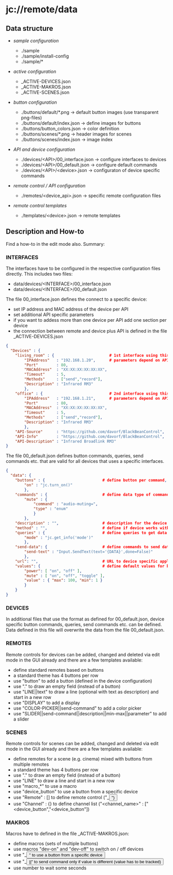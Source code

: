 # jc://remote/data


## Data structure

* _sample configuration_
  - ./sample
  - ./sample/install-config
  - ./sample/*

* _active configuration_
  - \_ACTIVE-DEVICES.json
  - \_ACTIVE-MAKROS.json
  - \_ACTIVE-SCENES.json

* _button configuration_
  - ./buttons/default/*.png                  -> default button images (use transparent png-files)
  - ./buttons/default/index.json             -> define images for buttons
  - ./buttons/button_colors.json             -> color definition
  - ./buttons/scenes/*.png                   -> header images for scenes
  - ./buttons/scenes/index.json              -> image index

* _API and device configuration_
  - ./devices/&lt;API&gt;/00_interface.json        -> configure interfaces to devices
  - ./devices/&lt;API&gt;/00_default.json          -> configure default commands
  - ./devices/&lt;API&gt;/&lt;device&gt;.json            -> configuraton of device specific commands

* _remote control / API configuration_
  - ./remotes/&lt;device_api&gt;.json             -> specific remote configuration files

* _remote control templates_
  - ./templates/&lt;device&gt;.json               -> remote templates


## Description and How-to

Find a how-to in the edit mode also. Summary:


### INTERFACES

The interfaces have to be configured in the respective configuration files directly. This includes two files:

* data/devices/&lt;INTERFACE&gt;/00_interface.json
* data/devices/&lt;INTERFACE&gt;/00_default.json

The file 00_interface.json defines the connect to a specific device:

* set IP address and MAC address of the device per API
* set additional API specific parameters
* if you want to addess more than one device per API add one section per device
* the connection between remote and device plus API is defined in the file \_ACTIVE-DEVICES.json

```json
{
  "Devices" : {
    "living_room" : {                        # 1st interface using this API 
        "IPAddress"   : "192.168.1.20",      # parameters depend on API
        "Port"        : 80,
        "MACAddress"  : "XX:XX:XX:XX:XX:XX",
        "Timeout"     : 5,
        "Methods"     : ["send","record"],
        "Description" : "Infrared RM3"
        },
    "office" : {                             # 2nd interface using this API
        "IPAddress"   : "192.168.1.21",      # parameters depend on API
        "Port"        : 80,
        "MACAddress"  : "XX:XX:XX:XX:XX:XX",
        "Timeout"     : 5,
        "Methods"     : ["send","record"],
        "Description" : "Infrared RM3"
        },
    "API-Source"      : "https://github.com/davorf/BlackBeanControl",
    "API-Info"        : "https://github.com/davorf/BlackBeanControl",
    "API-Description" : "Infrared Broadlink RM3"
}
```

The file 00_default.json defines button commands, queries, send commands etc. that are valid for all devices that uses a specific interfaces.

```json
{
  "data": {
    "buttons" : {                         # define button per command, e.g.
        "on" : "jc.turn_on()"
        },
    "commands" : {                        # define data type of command (enum, integer), e.g.
        "mute" : { 
            "command" : "audio-muting=",
            "type" : "enum"
            }
        },
    "description" : "",                   # description for the device
    "method" : "",                        # define if device works with query or record 
    "queries" : {                         # define queries to get data from device, e.g.
        "mode" : "jc.get_info('mode')"
        },
    "send-data": {                        # define commands to send data to device, e.g.
        "send-text" : "Input.SendText(text='{DATA}',done=False)" 
        },
    "url": "",                            # URL to device specific application / UI -> 00_interface
    "values": {                           # define default values for buttons & queries, e.g.
        "power": [ "on", "off" ],
        "mute" : [ "on", "off", "toggle" ],
        "value" : { "max": 100, "min": 1 }
        }
    }
}
```


### DEVICES

In additional files that use the format as defined for 00_default.json, device specific button commands, queries, send commands etc. can be defined. 
Data defined in this file will overwrite the data from the file 00_default.json.


### REMOTES

Remote controls for devices can be added, changed and deleted via edit mode in the GUI already and there are a few templates available:

* define standard remotes based on buttons
* a standard theme has 4 buttons per row
* use "button" to add a button (defined in the device configuration)
* use "." to draw an empty field (instead of a button)
* use "LINE||text" to draw a line (optional with text as description) and start in a new row
* use "DISPLAY" to add a display
* use "COLOR-PICKER||send-command" to add a color picker
* use "SLIDER||send-command||description||min-max||parameter" to add a slider


### SCENES

Remote controls for scenes can be added, changed and deleted via edit mode in the GUI already and there are a few templates available:

* define remotes for a scene (e.g. cinema) mixed with buttons from multiple remotes
* a standard theme has 4 buttons per row
* use "." to draw an empty field (instead of a button)
* use "LINE" to draw a line and start in a new row
* use "macro_*" to use a macro
* use "device_button" to use a button from a specific device
* use "Remote" : [] to define remote control ("<device>_<button>")
* use "Channel" : {} to define channel list ("<channel_name>" : ["<device_button","<device_button"])

### MAKROS

Macros have to defined in the file \_ACTIVE-MAKROS.json:

* define macros (sets of multiple buttons)
* use macros "dev-on" and "dev-off" to switch on / off devices
* use "<device>_<button>" to use a button from a specific device
* use "<device>_<button>||<value>" to send command only if value is different (value has to be tracked)
* use number to wait some seconds



